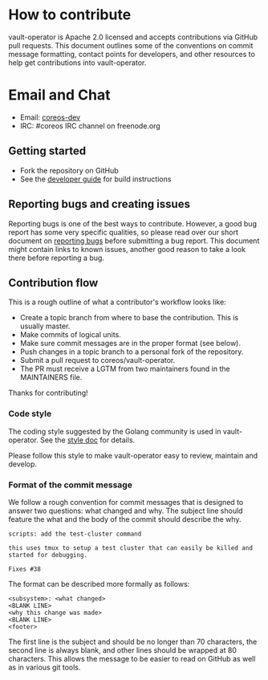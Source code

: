 # How to contribute

vault-operator is Apache 2.0 licensed and accepts contributions via GitHub pull requests. This document outlines some of the conventions on commit message formatting, contact points for developers, and other resources to help get contributions into vault-operator.

# Email and Chat

- Email: [coreos-dev](https://groups.google.com/forum/#!forum/coreos-dev)
- IRC: #coreos IRC channel on freenode.org

## Getting started

- Fork the repository on GitHub
- See the [developer guide](./doc/dev/developer_guide.md) for build instructions

## Reporting bugs and creating issues

Reporting bugs is one of the best ways to contribute. However, a good bug report has some very specific qualities, so please read over our short document on [reporting bugs](./doc/dev/reporting_bugs.md) before submitting a bug report. This document might contain links to known issues, another good reason to take a look there before reporting a bug.

## Contribution flow

This is a rough outline of what a contributor's workflow looks like:

- Create a topic branch from where to base the contribution. This is usually master.
- Make commits of logical units.
- Make sure commit messages are in the proper format (see below).
- Push changes in a topic branch to a personal fork of the repository.
- Submit a pull request to coreos/vault-operator.
- The PR must receive a LGTM from two maintainers found in the MAINTAINERS file.

Thanks for contributing!

### Code style

The coding style suggested by the Golang community is used in vault-operator. See the [style doc](https://github.com/golang/go/wiki/CodeReviewComments) for details.

Please follow this style to make vault-operator easy to review, maintain and develop.

### Format of the commit message

We follow a rough convention for commit messages that is designed to answer two
questions: what changed and why. The subject line should feature the what and
the body of the commit should describe the why.

```
scripts: add the test-cluster command

this uses tmux to setup a test cluster that can easily be killed and started for debugging.

Fixes #38
```

The format can be described more formally as follows:

```
<subsystem>: <what changed>
<BLANK LINE>
<why this change was made>
<BLANK LINE>
<footer>
```

The first line is the subject and should be no longer than 70 characters, the second line is always blank, and other lines should be wrapped at 80 characters. This allows the message to be easier to read on GitHub as well as in various git tools.
